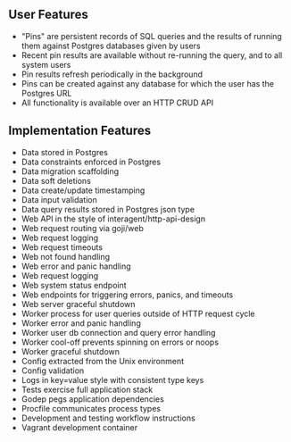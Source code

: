 ## User Features

* "Pins" are persistent records of SQL queries and the results
  of running them against Postgres databases given by users
* Recent pin results are available without re-running the query, and
  to all system users
* Pin results refresh periodically in the background
* Pins can be created against any database for which the user has
  the Postgres URL
* All functionality is available over an HTTP CRUD API

## Implementation Features

* Data stored in Postgres
* Data constraints enforced in Postgres
* Data migration scaffolding
* Data soft deletions
* Data create/update timestamping
* Data input validation
* Data query results stored in Postgres json type
* Web API in the style of interagent/http-api-design
* Web request routing via goji/web
* Web request logging
* Web request timeouts
* Web not found handling
* Web error and panic handling
* Web request logging
* Web system status endpoint
* Web endpoints for triggering errors, panics, and timeouts
* Web server graceful shutdown
* Worker process for user queries outside of HTTP request cycle
* Worker error and panic handling
* Worker user db connection and query error handling
* Worker cool-off prevents spinning on errors or noops
* Worker graceful shutdown
* Config extracted from the Unix environment
* Config validation
* Logs in key=value style with consistent type keys
* Tests exercise full application stack
* Godep pegs application dependencies
* Procfile communicates process types
* Development and testing workflow instructions
* Vagrant development container
